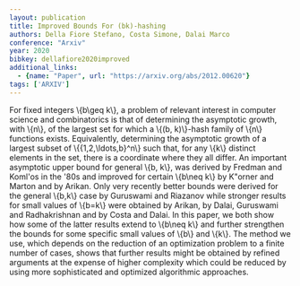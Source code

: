 ```yaml
---
layout: publication
title: Improved Bounds For (bk)-hashing
authors: Della Fiore Stefano, Costa Simone, Dalai Marco
conference: "Arxiv"
year: 2020
bibkey: dellafiore2020improved
additional_links:
  - {name: "Paper", url: "https://arxiv.org/abs/2012.00620"}
tags: ['ARXIV']
---
```

For fixed integers \\{b\geq k\\}, a problem of relevant interest in computer
science and combinatorics is that of determining the asymptotic growth, with
\\{n\\}, of the largest set for which a \\{(b, k)\\}-hash family of \\{n\\} functions
exists. Equivalently, determining the asymptotic growth of a largest subset of
\\{\{1,2,\ldots,b\}^n\\} such that, for any \\{k\\} distinct elements in the set, there
is a coordinate where they all differ.
  An important asymptotic upper bound for general \\{b, k\\}, was derived by
Fredman and Koml\'os in the '80s and improved for certain \\{b\neq k\\} by K\"orner
and Marton and by Arikan. Only very recently better bounds were derived for the
general \\{b,k\\} case by Guruswami and Riazanov while stronger results for small
values of \\{b=k\\} were obtained by Arikan, by Dalai, Guruswami and Radhakrishnan
and by Costa and Dalai. In this paper, we both show how some of the latter
results extend to \\{b\neq k\\} and further strengthen the bounds for some specific
small values of \\{b\\} and \\{k\\}. The method we use, which depends on the reduction
of an optimization problem to a finite number of cases, shows that further
results might be obtained by refined arguments at the expense of higher
complexity which could be reduced by using more sophisticated and optimized
algorithmic approaches.
